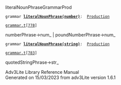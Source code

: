 <span class="title">literalNounPhrase</span><span class="type">GrammarProd</span>

`grammar `**[`literalNounPhrase(number)`](../object/literalNounPhrase(number).html)**` :   `[`Production`](../object/Production.html)

[`grammar.t`](../file/grammar.t.html)`[`[`778`](../source/grammar.t.html#778)`]`

<div class="gramrule">

numberPhrase-\>num\_ \| poundNumberPhrase-\>num\_  

</div>

`grammar `**[`literalNounPhrase(string)`](../object/literalNounPhrase(string).html)**` :   `[`Production`](../object/Production.html)

[`grammar.t`](../file/grammar.t.html)`[`[`783`](../source/grammar.t.html#783)`]`

<div class="gramrule">

quotedStringPhrase-\>str\_  

</div>

<div class="ftr">

Adv3Lite Library Reference Manual  
Generated on 15/03/2023 from adv3Lite version 1.6.1

</div>
